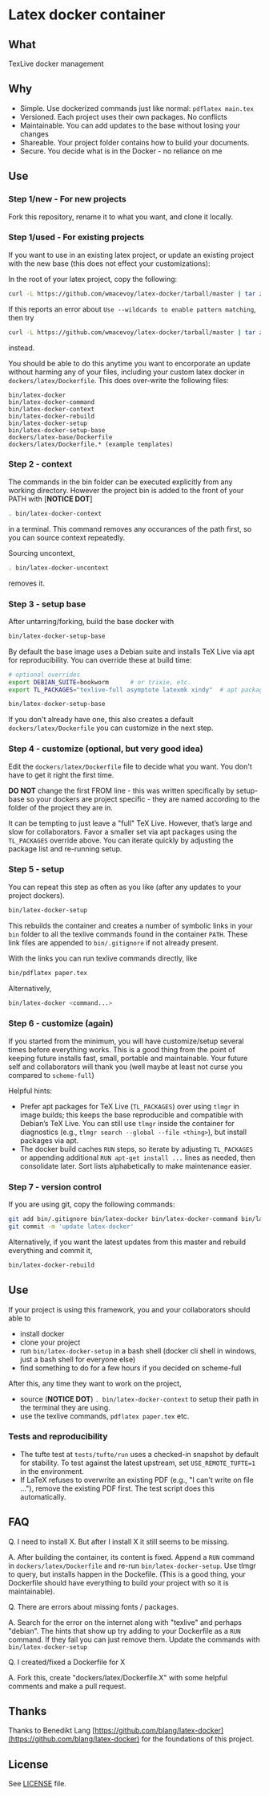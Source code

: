 # Latex docker container

## What

TexLive docker management

## Why

- Simple. Use dockerized commands just like normal: `pdflatex main.tex`
- Versioned.  Each project uses their own packages.  No conflicts
- Maintainable. You can add updates to the base without losing your changes
- Shareable.  Your project folder contains how to build your documents.
- Secure.  You decide what is in the Docker - no reliance on me

## Use

### Step 1/new - For new projects

Fork this repository, rename it to what you want, and clone it locally.

### Step 1/used - For existing projects

If you want to use in an existing latex project, or update an existing project with the new base (this does not effect your customizations):

In the root of your latex project, copy the following:
```bash
curl -L https://github.com/wmacevoy/latex-docker/tarball/master | tar zxv --strip=1 '*/bin' '*/dockers'
```
If this reports an error about `Use --wildcards to enable pattern matching`, then try
```bash
curl -L https://github.com/wmacevoy/latex-docker/tarball/master | tar zxv --strip=1 --wildcards '*/bin' '*/dockers'
```
instead.

You should be able to do this anytime you want to encorporate an update without harming any of your files, including your
custom latex docker in `dockers/latex/Dockerfile`.  This does over-write the following files:

    bin/latex-docker
    bin/latex-docker-command
    bin/latex-docker-context
    bin/latex-docker-rebuild
    bin/latex-docker-setup
    bin/latex-docker-setup-base
    dockers/latex-base/Dockerfile
    dockers/latex/Dockerfile.* (example templates)

### Step 2 - context

The commands in the bin folder can be executed explicitly from any working directory.  However the project bin is added to the front of your PATH with [**NOTICE DOT**]
```bash
. bin/latex-docker-context
```
in a terminal.  This command removes any occurances of the path first, so you can source context repeatedly.

Sourcing uncontext,
```bash
. bin/latex-docker-uncontext
```
removes it.

### Step 3 - setup base

After untarring/forking, build the base docker with
```bash
bin/latex-docker-setup-base
```
By default the base image uses a Debian suite and installs TeX Live via apt for reproducibility. You can override these at build time:

```bash
# optional overrides
export DEBIAN_SUITE=bookworm      # or trixie, etc.
export TL_PACKAGES="texlive-full asymptote latexmk xindy"  # apt package list

bin/latex-docker-setup-base
```

If you don't already have one, this also creates a default `dockers/latex/Dockerfile` you can customize in the next step.

### Step 4 - customize (optional, but very good idea)

Edit the `dockers/latex/Dockerfile` file to decide what you want.  You don't have to get it right the first time.

**DO NOT** change the first FROM line - this was written specifically by setup-base so your dockers are project specific - they are named according to the folder of the project they are in.

It can be tempting to just leave a "full" TeX Live. However, that’s large and slow for collaborators. Favor a smaller set via apt packages using the `TL_PACKAGES` override above. You can iterate quickly by adjusting the package list and re-running setup.

### Step 5 - setup

You can repeat this step as often as you like (after any updates to your project dockers).  

```bash
bin/latex-docker-setup
```

This rebuilds the container and creates a number of symbolic links in your `bin` folder to all the texlive commands found in the container `PATH`. These link files are appended to `bin/.gitignore` if not already present.

With the links you can run texlive commands directly, like

```bash
bin/pdflatex paper.tex
```

Alternatively,

```bash
bin/latex-docker <command...>
```

### Step 6 - customize (again)

If you started from the minimum, you will have customize/setup several times before everything works.  This is a good thing from the point of keeping future installs fast, small, portable and maintainable.  Your future self and collaborators will thank you (well maybe at least not curse you compared to `scheme-full`)

Helpful hints:

- Prefer apt packages for TeX Live (`TL_PACKAGES`) over using `tlmgr` in image builds; this keeps the base reproducible and compatible with Debian’s TeX Live. You can still use `tlmgr` inside the container for diagnostics (e.g., `tlmgr search --global --file <thing>`), but install packages via apt.
- The docker build caches `RUN` steps, so iterate by adjusting `TL_PACKAGES` or appending additional `RUN apt-get install ...` lines as needed, then consolidate later. Sort lists alphabetically to make maintenance easier.

### Step 7 - version control

If you are using git, copy the following commands:
```bash
git add bin/.gitignore bin/latex-docker bin/latex-docker-command bin/latex-docker-setup-base bin/latex-docker-setup dockers/latex-base/Dockerfile dockers/latex/Dockerfile dockers/latex/Dockerfile.*[a-z0-9]
git commit -m 'update latex-docker'
```
Alternatively, if you want the latest updates from this master and rebuild everything and commit it,
```bash
bin/latex-docker-rebuild
```

## Use

If your project is using this framework, you and your collaborators should able to

- install docker
- clone your project 
- run `bin/latex-docker-setup` in a bash shell (docker cli shell in windows, just a bash shell for everyone else)
- find something to do for a few hours if you decided on scheme-full

After this, any time they want to work on the project,

- source (**NOTICE DOT**) `. bin/latex-docker-context` to setup their path in the terminal they are using.
- use the texlive commands, `pdflatex paper.tex` etc.

### Tests and reproducibility

- The tufte test at `tests/tufte/run` uses a checked-in snapshot by default for stability. To test against the latest upstream, set `USE_REMOTE_TUFTE=1` in the environment.
- If LaTeX refuses to overwrite an existing PDF (e.g., "I can't write on file ..."), remove the existing PDF first. The test script does this automatically.

## FAQ

Q. I need to install X.  But after I install X it still seems to be missing.

A. After building the container, its content is fixed.  Append a  `RUN` command in `dockers/latex/Dockerfile` and re-run `bin/latex-docker-setup`.  Use tlmgr to query, but installs happen in the Dockefile.  (This is a good thing, your Dockerfile should have everything to build your project with so it is maintainable).

Q. There are errors about missing fonts / packages.

A. Search for the error on the internet along with "texlive" and perhaps "debian".  The hints that show up try adding to your Dockerfile as a `RUN` command.  If they fail you can just remove them.  Update the commands with `bin/latex-docker-setup`

Q. I created/fixed a Dockerfile for X

A. Fork this, create "dockers/latex/Dockerfile.X" with some helpful comments and make a pull request.

## Thanks

Thanks to Benedikt Lang <github at benediktlang.de> [https://github.com/blang/latex-docker](https://github.com/blang/latex-docker) for the foundations of this project.

## License

See [LICENSE](LICENSE) file.
